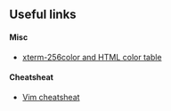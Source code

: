 ## Useful links

#### Misc
- [xterm-256color and HTML color table](https://www.ditig.com/256-colors-cheat-sheet)

#### Cheatsheat
- [Vim cheatsheat](https://devhints.io/vim)